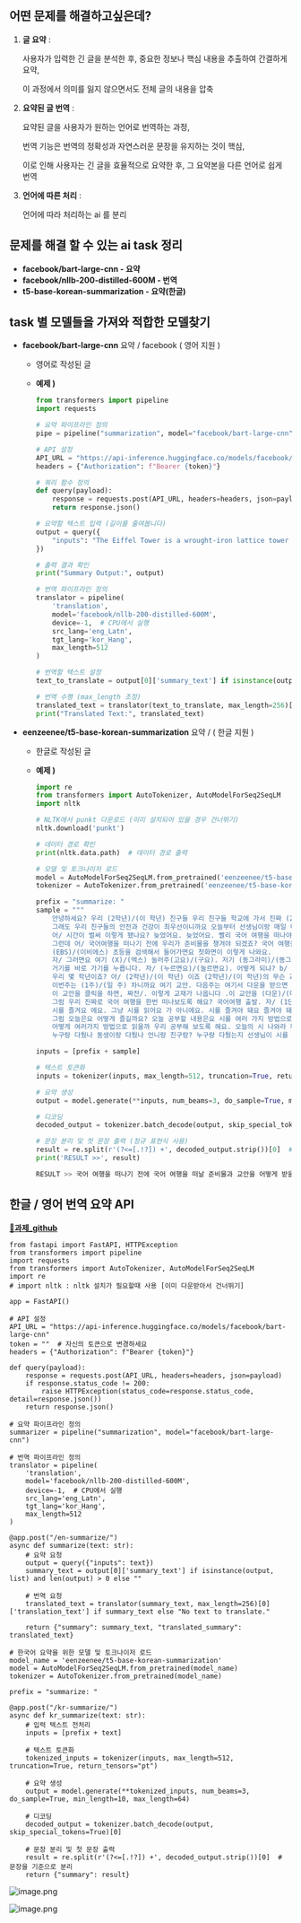 ## **어떤 문제를 해결하고싶은데?**

1. **글 요약** : 
    
    사용자가 입력한 긴 글을 분석한 후, 중요한 정보나 핵심 내용을 추출하여 간결하게 요약, 
    
    이 과정에서 의미를 잃지 않으면서도 전체 글의 내용을 압축
    
2. **요약된 글 번역** : 
    
    요약된 글을 사용자가 원하는 언어로 번역하는 과정, 
    
    번역 기능은 번역의 정확성과 자연스러운 문장을 유지하는 것이 핵심,
    
     이로 인해 사용자는 긴 글을 효율적으로 요약한 후, 그 요약본을 다른 언어로 쉽게 번역
    
3. **언어에 따른 처리** :
    
    언어에 따라 처리하는 ai 를 분리
    

## **문제를 해결 할 수 있는 ai task 정리**

- **facebook/bart-large-cnn - 요약**
- **facebook/nllb-200-distilled-600M - 번역**
- **t5-base-korean-summarization - 요약(한글)**

## **task 별 모델들을 가져와 적합한 모델찾기**

- **facebook/bart-large-cnn** 요약 / facebook ( 영어 지원 )
    - 영어로 작성된 글
    - **예제 )**
        
        ```python
        from transformers import pipeline
        import requests
        
        # 요약 파이프라인 정의
        pipe = pipeline("summarization", model="facebook/bart-large-cnn")
        
        # API 설정
        API_URL = "https://api-inference.huggingface.co/models/facebook/bart-large-cnn"
        headers = {"Authorization": f"Bearer {token}"}
        
        # 쿼리 함수 정의
        def query(payload):
            response = requests.post(API_URL, headers=headers, json=payload)
            return response.json()
        
        # 요약할 텍스트 입력 (길이를 줄여봅니다)
        output = query({
            "inputs": "The Eiffel Tower is a wrought-iron lattice tower in Paris, France. It is 324 metres tall and was the tallest man-made structure for 41 years.",
        })
        
        # 출력 결과 확인
        print("Summary Output:", output)
        
        # 번역 파이프라인 정의
        translator = pipeline(
            'translation',
            model='facebook/nllb-200-distilled-600M',
            device=-1,  # CPU에서 실행
            src_lang='eng_Latn',
            tgt_lang='kor_Hang',
            max_length=512
        )
        
        # 번역할 텍스트 설정
        text_to_translate = output[0]['summary_text'] if isinstance(output, list) and len(output) > 0 else ""
        
        # 번역 수행 (max_length 조정)
        translated_text = translator(text_to_translate, max_length=256)[0]['translation_text'] if text_to_translate else "No text to translate."
        print("Translated Text:", translated_text)
        ```
        
- **eenzeenee/t5-base-korean-summarization** 요약 / ( 한글 지원 )
    - 한글로 작성된 글
    - **예제 )**
        
        ```python
        import re
        from transformers import AutoTokenizer, AutoModelForSeq2SeqLM
        import nltk
        
        # NLTK에서 punkt 다운로드 (이미 설치되어 있을 경우 건너뛰기)
        nltk.download('punkt')
        
        # 데이터 경로 확인
        print(nltk.data.path)  # 데이터 경로 출력
        
        # 모델 및 토크나이저 로드
        model = AutoModelForSeq2SeqLM.from_pretrained('eenzeenee/t5-base-korean-summarization')
        tokenizer = AutoTokenizer.from_pretrained('eenzeenee/t5-base-korean-summarization')
        
        prefix = "summarize: "
        sample = """
            안녕하세요? 우리 (2학년)/(이 학년) 친구들 우리 친구들 학교에 가서 진짜 (2학년)/(이 학년) 이 되고 싶었는데 학교에 못 가고 있어서 답답하죠? 
            그래도 우리 친구들의 안전과 건강이 최우선이니까요 오늘부터 선생님이랑 매일 매일 국어 여행을 떠나보도록 해요. 
            어/ 시간이 벌써 이렇게 됐나요? 늦었어요. 늦었어요. 빨리 국어 여행을 떠나야 돼요. 
            그런데 어/ 국어여행을 떠나기 전에 우리가 준비물을 챙겨야 되겠죠? 국어 여행을 떠날 준비물, 교안을 어떻게 받을 수 있는지 선생님이 설명을 해줄게요. 
            (EBS)/(이비에스) 초등을 검색해서 들어가면요 첫화면이 이렇게 나와요. 
            자/ 그러면요 여기 (X)/(엑스) 눌러주(고요)/(구요). 저기 (동그라미)/(똥그라미) (EBS)/(이비에스) (2주)/(이 주) 라이브특강이라고 되어있죠? 
            거기를 바로 가기를 누릅니다. 자/ (누르면요)/(눌르면요). 어떻게 되냐? b/ 밑으로 내려요 내려요 내려요 쭉 내려요. 
            우리 몇 학년이죠? 아/ (2학년)/(이 학년) 이죠 (2학년)/(이 학년)의 무슨 과목? 국어. 
            이번주는 (1주)/(일 주) 차니까요 여기 교안. 다음주는 여기서 다운을 받으면 돼요. 
            이 교안을 클릭을 하면, 짜잔/. 이렇게 교재가 나옵니다 .이 교안을 (다운)/(따운)받아서 우리 국어여행을 떠날 수가 있어요. 
            그럼 우리 진짜로 국어 여행을 한번 떠나보도록 해요? 국어여행 출발. 자/ (1단원)/(일 단원) 제목이 뭔가요? 한번 찾아봐요. 
            시를 즐겨요 에요. 그냥 시를 읽어요 가 아니에요. 시를 즐겨야 돼요 즐겨야 돼. 어떻게 즐길까? 일단은 내내 시를 즐기는 방법에 대해서 공부를 할 건데요. 
            그럼 오늘은요 어떻게 즐길까요? 오늘 공부할 내용은요 시를 여러 가지 방법으로 읽기를 공부할겁니다. 
            어떻게 여러가지 방법으로 읽을까 우리 공부해 보도록 해요. 오늘의 시 나와라 짜잔/! 시가 나왔습니다 시의 제목이 뭔가요? 다툰 날이에요 다툰 날. 
            누구랑 다퉜나 동생이랑 다퉜나 언니랑 친구랑? 누구랑 다퉜는지 선생님이 시를 읽어 줄 테니까 한번 생각을 해보도록 해요."""
        
        inputs = [prefix + sample]
        
        # 텍스트 토큰화
        inputs = tokenizer(inputs, max_length=512, truncation=True, return_tensors="pt")
        
        # 요약 생성
        output = model.generate(**inputs, num_beams=3, do_sample=True, min_length=10, max_length=64)
        
        # 디코딩
        decoded_output = tokenizer.batch_decode(output, skip_special_tokens=True)[0]
        
        # 문장 분리 및 첫 문장 출력 (정규 표현식 사용)
        result = re.split(r'(?<=[.!?]) +', decoded_output.strip())[0]  # 문장을 기준으로 분리
        print('RESULT >>', result)
        
        RESULT >> 국어 여행을 떠나기 전에 국어 여행을 떠날 준비물과 교안을 어떻게 받을 수 있는지 선생님이 설명해 준다.
        ```
        

## 한글 / 영어 번역 요약 API

[**🎪과제_github**](https://github.com/kimkinghyeon/18_DEEP_LEARNING/tree/main/03_homework)

```
from fastapi import FastAPI, HTTPException
from transformers import pipeline
import requests
from transformers import AutoTokenizer, AutoModelForSeq2SeqLM
import re
# import nltk : nltk 설치가 필요할때 사용 [이미 다운받아서 건너뛰기]

app = FastAPI()

# API 설정
API_URL = "https://api-inference.huggingface.co/models/facebook/bart-large-cnn"
token = ""  # 자신의 토큰으로 변경하세요
headers = {"Authorization": f"Bearer {token}"}

def query(payload):
    response = requests.post(API_URL, headers=headers, json=payload)
    if response.status_code != 200:
        raise HTTPException(status_code=response.status_code, detail=response.json())
    return response.json()

# 요약 파이프라인 정의
summarizer = pipeline("summarization", model="facebook/bart-large-cnn")

# 번역 파이프라인 정의
translator = pipeline(
    'translation',
    model='facebook/nllb-200-distilled-600M',
    device=-1,  # CPU에서 실행
    src_lang='eng_Latn',
    tgt_lang='kor_Hang',
    max_length=512
)

@app.post("/en-summarize/")
async def summarize(text: str):
    # 요약 요청
    output = query({"inputs": text})
    summary_text = output[0]['summary_text'] if isinstance(output, list) and len(output) > 0 else ""

    # 번역 요청
    translated_text = translator(summary_text, max_length=256)[0]['translation_text'] if summary_text else "No text to translate."

    return {"summary": summary_text, "translated_summary": translated_text}

# 한국어 요약을 위한 모델 및 토크나이저 로드
model_name = 'eenzeenee/t5-base-korean-summarization'
model = AutoModelForSeq2SeqLM.from_pretrained(model_name)
tokenizer = AutoTokenizer.from_pretrained(model_name)

prefix = "summarize: "

@app.post("/kr-summarize/")
async def kr_summarize(text: str):
    # 입력 텍스트 전처리
    inputs = [prefix + text]

    # 텍스트 토큰화
    tokenized_inputs = tokenizer(inputs, max_length=512, truncation=True, return_tensors="pt")

    # 요약 생성
    output = model.generate(**tokenized_inputs, num_beams=3, do_sample=True, min_length=10, max_length=64)

    # 디코딩
    decoded_output = tokenizer.batch_decode(output, skip_special_tokens=True)[0]

    # 문장 분리 및 첫 문장 출력
    result = re.split(r'(?<=[.!?]) +', decoded_output.strip())[0]  # 문장을 기준으로 분리
    return {"summary": result}

```

![image.png](https://prod-files-secure.s3.us-west-2.amazonaws.com/2e42b292-3597-492a-9d2f-caaf0ff36a48/48cc73fd-1367-49d8-9e48-ee14b12b04ad/image.png)

![image.png](https://prod-files-secure.s3.us-west-2.amazonaws.com/2e42b292-3597-492a-9d2f-caaf0ff36a48/ae4971f8-8a8b-40fd-8f29-415876d5642e/image.png)
